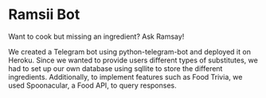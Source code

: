 # Ramsii Bot

Want to cook but missing an ingredient? Ask Ramsay! 

We created a Telegram bot using python-telegram-bot and deployed it on Heroku. 
Since we wanted to provide users different types of substitutes, we had to set up our own database using sqllite to store the different ingredients. 
Additionally, to implement features such as Food Trivia, we used Spoonacular, a Food API, to query responses.
